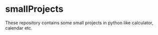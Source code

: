 # smallProjects
These repository contains some small projects in python like calculator, calendar etc.
